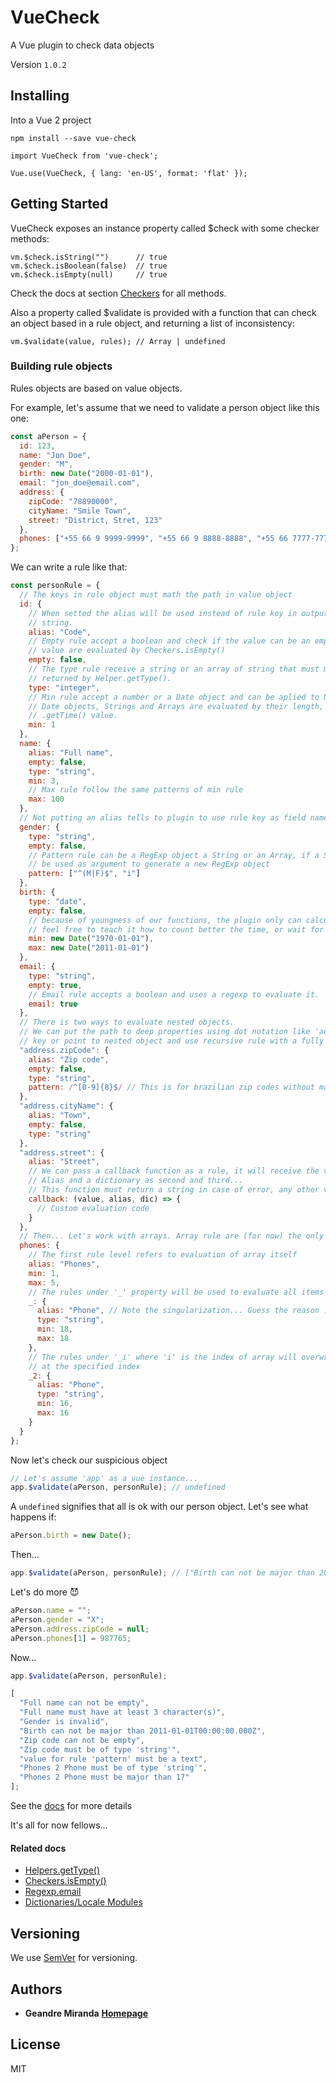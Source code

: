 # VueCheck

A Vue plugin to check data objects

Version `1.0.2`

## Installing

Into a Vue 2 project

```
npm install --save vue-check
```

```
import VueCheck from 'vue-check';

Vue.use(VueCheck, { lang: 'en-US', format: 'flat' });
```

## Getting Started

VueCheck exposes an instance property called $check with some checker methods:

```
vm.$check.isString("")      // true
vm.$check.isBoolean(false)  // true
vm.$check.isEmpty(null)     // true
```

Check the docs at section [Checkers](https://geandre.github.io/vue-check/module-Checkers.html)
for all methods.

Also a property called $validate is provided with a function that can check an object based in a
rule object, and returning a list of inconsistency:

```
vm.$validate(value, rules); // Array | undefined
```

### Building rule objects

Rules objects are based on value objects.

For example, let's assume that we need to validate a person object like this one:

```js
const aPerson = {
  id: 123,
  name: "Jon Doe",
  gender: "M",
  birth: new Date("2000-01-01"),
  email: "jon_doe@email.com",
  address: {
    zipCode: "78890000",
    cityName: "Smile Town",
    street: "District, Stret, 123"
  },
  phones: ["+55 66 9 9999-9999", "+55 66 9 8888-8888", "+55 66 7777-7777"]
};
```

We can write a rule like that:

```js
const personRule = {
  // The keys in rule object must math the path in value object
  id: {
    // When setted the alias will be used instead of rule key in output messages, this must be a
    // string.
    alias: "Code",
    // Empty rule accept a boolean and check if the value can be an empty value, the emptiness of the
    // value are evaluated by Checkers.isEmpty()
    empty: false,
    // The type rule receive a string or an array of string that must match one of the types
    // returned by Helper.getType().
    type: "integer",
    // Min rule accept a number or a Date object and can be aplied to Numbers, Strings, Arrays and
    // Date objects, Strings and Arrays are evaluated by their length, Dates are compared using
    // .getTime() value.
    min: 1
  },
  name: {
    alias: "Full name",
    empty: false,
    type: "string",
    min: 3,
    // Max rule follow the same patterns of min rule
    max: 100
  },
  // Not putting an alias tells to plugin to use rule key as field name 'gender' in this case
  gender: {
    type: "string",
    empty: false,
    // Pattern rule can be a RegExp object a String or an Array, if a String or Array the value will
    // be used as argument to generate a new RegExp object
    pattern: ["^(M|F)$", "i"]
  },
  birth: {
    type: "date",
    empty: false,
    // because of youngness of our functions, the plugin only can calculate dates after 1970-01-01,
    // feel free to teach it how to count better the time, or wait for future releases
    min: new Date("1970-01-01"),
    max: new Date("2011-01-01")
  },
  email: {
    type: "string",
    empty: true,
    // Email rule accepts a boolean and uses a regexp to evaluate it.
    email: true
  },
  // There is two ways to evaluate nested objects.
  // We can put the path to deep properties using dot notation like 'address.zipCode' as the rule
  // key or point to nested object and use recursive rule with a fully qualified rule object.
  "address.zipCode": {
    alias: "Zip code",
    empty: false,
    type: "string",
    pattern: /^[0-9]{8}$/ // This is for brazilian zip codes without mask
  },
  "address.cityName": {
    alias: "Town",
    empty: false,
    type: "string"
  },
  "address.street": {
    alias: "Street",
    // We can pass a callback function as a rule, it will receive the value as first argument,
    // Alias and a dictionary as second and third...
    // This function must return a string in case of error, any other value will be ignored
    callback: (value, alias, dic) => {
      // Custom evaluation code
    }
  },
  // Then... Let's work with arrays. Array rule are (for now) the only ones that accept nested rules
  phones: {
    // The first rule level refers to evaluation of array itself
    alias: "Phones",
    min: 1,
    max: 5,
    // The rules under '_' property will be used to evaluate all items into the array
    _: {
      alias: "Phone", // Note the singularization... Guess the reason :)
      type: "string",
      min: 18,
      max: 18
    },
    // The rules under '_i' where 'i' is the index of array will overwrite the '_' rules (all they)
    // at the specified index
    _2: {
      alias: "Phone",
      type: "string",
      min: 16,
      max: 16
    }
  }
};
```

Now let's check our suspicious object

```js
// Let's assume 'app' as a vue instance...
app.$validate(aPerson, personRule); // undefined
```

A `undefined` signifies that all is ok with our person object.
Let's see what happens if:

```js
aPerson.birth = new Date();
```

Then...

```js
app.$validate(aPerson, personRule); // ["Birth can not be major than 2011-01-01T00:00:00.000Z"]
```

Let's do more :smiling_imp:

```js
aPerson.name = "";
aPerson.gender = "X";
aPerson.address.zipCode = null;
aPerson.phones[1] = 987765;
```

Now...

```js
app.$validate(aPerson, personRule);
```

```js
[
  "Full name can not be empty",
  "Full name must have at least 3 character(s)",
  "Gender is invalid",
  "Birth can not be major than 2011-01-01T00:00:00.000Z",
  "Zip code can not be empty",
  "Zip code must be of type 'string'",
  "value for rule 'pattern' must be a text",
  "Phones 2 Phone must be of type 'string'",
  "Phones 2 Phone must be major than 17"
];
```

See the [docs](https://geandre.github.io/vue-check/) for more details

It's all for now fellows...

#### Related docs

- [Helpers.getType()](https://geandre.github.io/vue-check/module-Helpers.html#~getType)
- [Checkers.isEmpty()](https://geandre.github.io/vue-check/module-Checkers.html#~isEmpty)
- [Regexp.email](https://geandre.github.io/vue-check/regexps.js.html)
- [Dictionaries/Locale Modules](https://github.com/geandre/vue-check/tree/master/src/locales)

## Versioning

We use [SemVer](http://semver.org/) for versioning.

## Authors

- **Geandre Miranda** **[Homepage](http://geandre.github.io)**

## License

MIT
